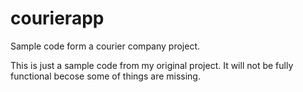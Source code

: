 courierapp
==========

Sample code form a courier company project.

This is just a sample code from my original project. It will not be fully functional becose some of things are missing. 
